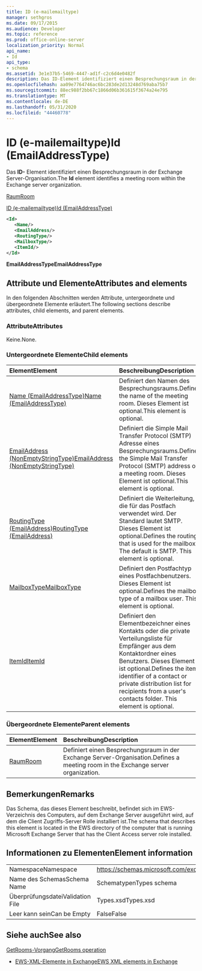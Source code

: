 ```yaml
---
title: ID (e-mailemailtype)
manager: sethgros
ms.date: 09/17/2015
ms.audience: Developer
ms.topic: reference
ms.prod: office-online-server
localization_priority: Normal
api_name:
- Id
api_type:
- schema
ms.assetid: 3e1e37b5-5469-4447-ad1f-c2c6d4e0482f
description: Das ID-Element identifiziert einen Besprechungsraum in der Exchange Server-Organisation.
ms.openlocfilehash: aa09e7764746ac6bc283de2d13248d769aba75b7
ms.sourcegitcommit: 88ec988f2bb67c1866d06b361615f3674a24e795
ms.translationtype: MT
ms.contentlocale: de-DE
ms.lasthandoff: 05/31/2020
ms.locfileid: "44460778"
---
```

# <a name="id-emailaddresstype"></a><span data-ttu-id="51655-103">ID (e-mailemailtype)</span><span class="sxs-lookup"><span data-stu-id="51655-103">Id (EmailAddressType)</span></span>

<span data-ttu-id="51655-104">Das **ID-** Element identifiziert einen Besprechungsraum in der Exchange Server-Organisation.</span><span class="sxs-lookup"><span data-stu-id="51655-104">The **Id** element identifies a meeting room within the Exchange server organization.</span></span> 
  
[<span data-ttu-id="51655-105">Raum</span><span class="sxs-lookup"><span data-stu-id="51655-105">Room</span></span>](room.md)
  
[<span data-ttu-id="51655-106">ID (e-mailemailtype)</span><span class="sxs-lookup"><span data-stu-id="51655-106">Id (EmailAddressType)</span></span>](id-emailaddresstype.md)
  
```xml
<Id>
   <Name/>
   <EmailAddress/>
   <RoutingType/>
   <MailboxType/>
   <ItemId/>
</Id>
```

 <span data-ttu-id="51655-107">**EmailAddressType**</span><span class="sxs-lookup"><span data-stu-id="51655-107">**EmailAddressType**</span></span>
## <a name="attributes-and-elements"></a><span data-ttu-id="51655-108">Attribute und Elemente</span><span class="sxs-lookup"><span data-stu-id="51655-108">Attributes and elements</span></span>

<span data-ttu-id="51655-109">In den folgenden Abschnitten werden Attribute, untergeordnete und übergeordnete Elemente erläutert.</span><span class="sxs-lookup"><span data-stu-id="51655-109">The following sections describe attributes, child elements, and parent elements.</span></span>
  
### <a name="attributes"></a><span data-ttu-id="51655-110">Attribute</span><span class="sxs-lookup"><span data-stu-id="51655-110">Attributes</span></span>

<span data-ttu-id="51655-111">Keine.</span><span class="sxs-lookup"><span data-stu-id="51655-111">None.</span></span>
  
### <a name="child-elements"></a><span data-ttu-id="51655-112">Untergeordnete Elemente</span><span class="sxs-lookup"><span data-stu-id="51655-112">Child elements</span></span>

|<span data-ttu-id="51655-113">**Element**</span><span class="sxs-lookup"><span data-stu-id="51655-113">**Element**</span></span>|<span data-ttu-id="51655-114">**Beschreibung**</span><span class="sxs-lookup"><span data-stu-id="51655-114">**Description**</span></span>|
|:-----|:-----|
|[<span data-ttu-id="51655-115">Name (EmailAddressType)</span><span class="sxs-lookup"><span data-stu-id="51655-115">Name (EmailAddressType)</span></span>](name-emailaddresstype.md) <br/> |<span data-ttu-id="51655-116">Definiert den Namen des Besprechungsraums.</span><span class="sxs-lookup"><span data-stu-id="51655-116">Defines the name of the meeting room.</span></span> <span data-ttu-id="51655-117">Dieses Element ist optional.</span><span class="sxs-lookup"><span data-stu-id="51655-117">This element is optional.</span></span>  <br/> |
|[<span data-ttu-id="51655-118">EmailAddress (NonEmptyStringType)</span><span class="sxs-lookup"><span data-stu-id="51655-118">EmailAddress (NonEmptyStringType)</span></span>](emailaddress-nonemptystringtype.md) <br/> |<span data-ttu-id="51655-119">Definiert die Simple Mail Transfer Protocol (SMTP) Adresse eines Besprechungsraums.</span><span class="sxs-lookup"><span data-stu-id="51655-119">Defines the Simple Mail Transfer Protocol (SMTP) address of a meeting room.</span></span> <span data-ttu-id="51655-120">Dieses Element ist optional.</span><span class="sxs-lookup"><span data-stu-id="51655-120">This element is optional.</span></span>  <br/> |
|[<span data-ttu-id="51655-121">RoutingType (EmailAddress)</span><span class="sxs-lookup"><span data-stu-id="51655-121">RoutingType (EmailAddress)</span></span>](routingtype-emailaddress.md) <br/> |<span data-ttu-id="51655-p103">Definiert die Weiterleitung, die für das Postfach verwendet wird. Der Standard lautet SMTP. Dieses Element ist optional.</span><span class="sxs-lookup"><span data-stu-id="51655-p103">Defines the routing that is used for the mailbox. The default is SMTP. This element is optional.</span></span>  <br/> |
|[<span data-ttu-id="51655-125">MailboxType</span><span class="sxs-lookup"><span data-stu-id="51655-125">MailboxType</span></span>](mailboxtype.md) <br/> |<span data-ttu-id="51655-p104">Definiert den Postfachtyp eines Postfachbenutzers. Dieses Element ist optional.</span><span class="sxs-lookup"><span data-stu-id="51655-p104">Defines the mailbox type of a mailbox user. This element is optional.</span></span>  <br/> |
|[<span data-ttu-id="51655-128">ItemId</span><span class="sxs-lookup"><span data-stu-id="51655-128">ItemId</span></span>](itemid.md) <br/> |<span data-ttu-id="51655-p105">Definiert den Elementbezeichner eines Kontakts oder die private Verteilungsliste für Empfänger aus dem Kontaktordner eines Benutzers. Dieses Element ist optional.</span><span class="sxs-lookup"><span data-stu-id="51655-p105">Defines the item identifier of a contact or private distribution list for recipients from a user's contacts folder. This element is optional.</span></span>  <br/> |
   
### <a name="parent-elements"></a><span data-ttu-id="51655-131">Übergeordnete Elemente</span><span class="sxs-lookup"><span data-stu-id="51655-131">Parent elements</span></span>

|<span data-ttu-id="51655-132">**Element**</span><span class="sxs-lookup"><span data-stu-id="51655-132">**Element**</span></span>|<span data-ttu-id="51655-133">**Beschreibung**</span><span class="sxs-lookup"><span data-stu-id="51655-133">**Description**</span></span>|
|:-----|:-----|
|[<span data-ttu-id="51655-134">Raum</span><span class="sxs-lookup"><span data-stu-id="51655-134">Room</span></span>](room.md) <br/> |<span data-ttu-id="51655-135">Definiert einen Besprechungsraum in der Exchange Server-Organisation.</span><span class="sxs-lookup"><span data-stu-id="51655-135">Defines a meeting room in the Exchange server organization.</span></span>  <br/> |
   
## <a name="remarks"></a><span data-ttu-id="51655-136">Bemerkungen</span><span class="sxs-lookup"><span data-stu-id="51655-136">Remarks</span></span>

<span data-ttu-id="51655-137">Das Schema, das dieses Element beschreibt, befindet sich im EWS-Verzeichnis des Computers, auf dem Exchange Server ausgeführt wird, auf dem die Client Zugriffs-Server Rolle installiert ist.</span><span class="sxs-lookup"><span data-stu-id="51655-137">The schema that describes this element is located in the EWS directory of the computer that is running Microsoft Exchange Server that has the Client Access server role installed.</span></span>
  
## <a name="element-information"></a><span data-ttu-id="51655-138">Informationen zu Elementen</span><span class="sxs-lookup"><span data-stu-id="51655-138">Element information</span></span>

|||
|:-----|:-----|
|<span data-ttu-id="51655-139">Namespace</span><span class="sxs-lookup"><span data-stu-id="51655-139">Namespace</span></span>  <br/> |https://schemas.microsoft.com/exchange/services/2006/types  <br/> |
|<span data-ttu-id="51655-140">Name des Schemas</span><span class="sxs-lookup"><span data-stu-id="51655-140">Schema Name</span></span>  <br/> |<span data-ttu-id="51655-141">Schematypen</span><span class="sxs-lookup"><span data-stu-id="51655-141">Types schema</span></span>  <br/> |
|<span data-ttu-id="51655-142">Überprüfungsdatei</span><span class="sxs-lookup"><span data-stu-id="51655-142">Validation File</span></span>  <br/> |<span data-ttu-id="51655-143">Types.xsd</span><span class="sxs-lookup"><span data-stu-id="51655-143">Types.xsd</span></span>  <br/> |
|<span data-ttu-id="51655-144">Leer kann sein</span><span class="sxs-lookup"><span data-stu-id="51655-144">Can be Empty</span></span>  <br/> |<span data-ttu-id="51655-145">False</span><span class="sxs-lookup"><span data-stu-id="51655-145">False</span></span>  <br/> |
   
## <a name="see-also"></a><span data-ttu-id="51655-146">Siehe auch</span><span class="sxs-lookup"><span data-stu-id="51655-146">See also</span></span>



[<span data-ttu-id="51655-147">GetRooms-Vorgang</span><span class="sxs-lookup"><span data-stu-id="51655-147">GetRooms operation</span></span>](getrooms-operation.md)


- [<span data-ttu-id="51655-148">EWS-XML-Elemente in Exchange</span><span class="sxs-lookup"><span data-stu-id="51655-148">EWS XML elements in Exchange</span></span>](ews-xml-elements-in-exchange.md)

